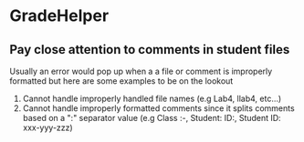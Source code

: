 # GradeHelper

## Pay close attention to comments in student files
Usually an error would pop up when a a file or comment is improperly formatted but here are some examples to be on the lookout

1. Cannot handle improperly handled file names (e.g Lab4, llab4, etc...)
1. Cannot handle improperly formatted comments since it splits comments based on a ":" separator value (e.g Class :-, Student: ID:, Student ID: xxx-yyy-zzz)
